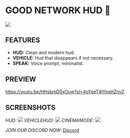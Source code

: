 # GOOD NETWORK HUD 🥵

![](https://i.imgur.com/OBSwE5M.jpeg)
## FEATURES
- **HUD:** Clean and modern hud.
- **VEHICLE:** Hud that disappears if not necessary.
- **SPEAK:** Voice prompt, minimalist.

## PREVIEW
https://youtu.be/HHsbmD0xOuw?si=4oYgeT4IYpsHZmjZ

## SCREENSHOTS
*HUD:*
![](https://i.imgur.com/gKkCOZ1.png)
*VEHICLEHUD:*
![](https://i.imgur.com/cZERKen.png)
*CINEMAMODE:*
![](https://i.imgur.com/PZFnVil.png)

*JOIN OUR DISCORD NOW:* [Discord](https://discord.gg/4PgngbsR5T)
